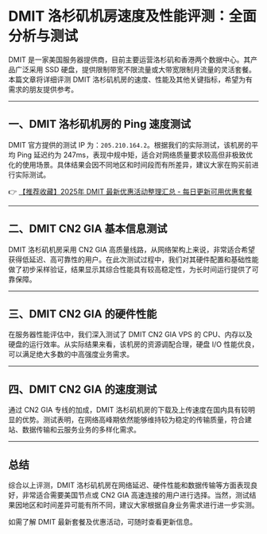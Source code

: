 # DMIT 洛杉矶机房速度及性能评测：全面分析与测试

DMIT 是一家美国服务器提供商，目前主要运营洛杉矶和香港两个数据中心。其产品广泛采用 SSD 硬盘，提供限制带宽不限流量或大带宽限制月流量的灵活套餐。本篇文章将详细评测 DMIT 洛杉矶机房的速度、性能及其他关键指标，希望为有需求的朋友提供参考。

---

## 一、DMIT 洛杉矶机房的 Ping 速度测试

DMIT 官方提供的测试 IP 为：`205.210.164.2`。根据我们的实际测试，该机房的平均 Ping 延迟约为 247ms，表现中规中矩，适合对网络质量要求较高但非极致优化的使用场景。具体结果会因不同地区和时间段而有所差异，建议大家在购买前进行实际测试。

👉 [【推荐收藏】2025年 DMIT 最新优惠活动整理汇总 - 每日更新可用优惠套餐](https://bit.ly/dmit_coupon)

---

## 二、DMIT CN2 GIA 基本信息测试

DMIT 洛杉矶机房采用 CN2 GIA 高质量线路，从网络架构上来说，非常适合希望获得低延迟、高可靠性的用户。在此次测试过程中，我们对其硬件配置和基础性能做了初步采样验证，结果显示其综合性能具有较高稳定性，为长时间运行提供了可靠保障。

---

## 三、DMIT CN2 GIA 的硬件性能

在服务器性能评估中，我们深入测试了 DMIT CN2 GIA VPS 的 CPU、内存以及硬盘的运行效率。从实际结果来看，该机房的资源调配合理，硬盘 I/O 性能优良，可以满足绝大多数的中高强度业务需求。

---

## 四、DMIT CN2 GIA 的速度测试

通过 CN2 GIA 专线的加成，DMIT 洛杉矶机房的下载及上传速度在国内具有较明显的优势。测试表明，在网络高峰期依然能够维持较为稳定的传输质量，符合建站、数据传输和云服务业务的多样化需求。

---

## 总结

综合以上评测，DMIT 洛杉矶机房在网络延迟、硬件性能和数据传输等方面表现良好，非常适合需要美国节点或 CN2 GIA 高速连接的用户进行选择。当然，测试结果因地区和时间差异可能有所不同，建议大家根据自身业务需求进行进一步实测。

如需了解 DMIT 最新套餐及优惠活动，可随时查看更新信息。